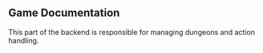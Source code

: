 ## Game Documentation

This part of the backend is responsible for managing dungeons and action handling.